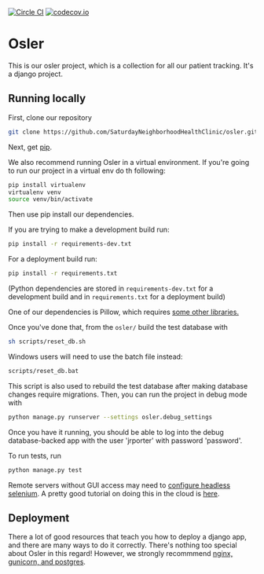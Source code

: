 [![Circle CI](https://circleci.com/gh/SaturdayNeighborhoodHealthClinic/osler.svg?style=svg)](https://circleci.com/gh/SaturdayNeighborhoodHealthClinic/osler)
[![codecov.io](https://codecov.io/github/SaturdayNeighborhoodHealthClinic/osler/coverage.svg?branch=master)](https://codecov.io/github/SaturdayNeighborhoodHealthClinic)

# Osler

This is our osler project, which is a collection for all our
patient tracking. It's a django project.

## Running locally

First, clone our repository

```bash
git clone https://github.com/SaturdayNeighborhoodHealthClinic/osler.git
```

Next, get [pip](https://pip.pypa.io/en/stable/).

We also recommend running Osler in a virtual environment.
If you're going to run our project in a virtual env do th following:

```bash
pip install virtualenv
virtualenv venv
source venv/bin/activate
```

Then use pip install our dependencies.

If you are trying to make a development build run:

```bash
pip install -r requirements-dev.txt
```

For a deployment build run:

```bash
pip install -r requirements.txt
```

(Python dependencies are stored in `requirements-dev.txt` for a development build and in `requirements.txt` for a deployment build)

One of our dependencies is Pillow, which requires [some other libraries.](https://pillow.readthedocs.org/en/3.0.x/installation.html)

Once you've done that, from the `osler/` build the test database with

```bash
sh scripts/reset_db.sh
```
Windows users will need to use the batch file instead:
```bash
scripts/reset_db.bat
```

This script is also used to rebuild the test database after making database
changes require migrations. Then, you can run the project in debug mode with

```bash
python manage.py runserver --settings osler.debug_settings
```

Once you have it running, you should be able to log into the debug database-backed
app with the user 'jrporter' with password 'password'.

To run tests, run

```bash
python manage.py test
```

Remote servers without GUI access may need to [configure headless selenium](http://www.installationpage.com/selenium/how-to-run-selenium-headless-firefox-in-ubuntu/). A pretty good tutorial on doing this in the cloud is [here](http://jonathansoma.com/lede/algorithms-2017/servers/setting-up/).

## Deployment

There a lot of good resources that teach you how to deploy a django app, and there
are many ways to do it correctly. There's nothing too special about Osler in this regard!
However, we strongly recommmend [nginx, gunicorn, and postgres](http://michal.karzynski.pl/blog/2013/06/09/django-nginx-gunicorn-virtualenv-supervisor/).
